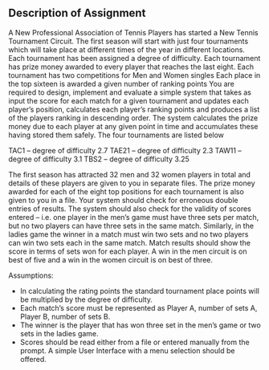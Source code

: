 ## Description of Assignment

A New Professional Association of Tennis Players has started a New Tennis Tournament Circuit. The first season will start with just four tournaments which will take place at different times of the year in different locations. Each tournament has been assigned a degree of difficulty. Each tournament has prize money awarded to every player that reaches the last eight. Each tournament has two competitions for Men and Women singles Each place in the top sixteen is awarded a given number of ranking points You are required to design, implement and evaluate a simple system that takes as input the score for each match for a given tournament and updates each player’s position, calculates each player’s ranking points and produces a list of the players ranking in descending order. The system calculates the prize money due to each player at any given point in time and accumulates these having stored them safely. The four tournaments are listed below

TAC1 – degree of difficulty 2.7 TAE21 – degree of difficulty 2.3 TAW11 – degree of difficulty 3.1 TBS2 – degree of difficulty 3.25

The first season has attracted 32 men and 32 women players in total and details of these players are given to you in separate files. The prize money awarded for each of the eight top positions for each tournament is also given to you in a file. Your system should check for erroneous double entries of results. The system should also check for the validity of scores entered – i.e. one player in the men’s game must have three sets per match, but no two players can have three sets in the same match. Similarly, in the ladies game the winner in a match must win two sets and no two players can win two sets each in the same match. Match results should show the score in terms of sets won for each player. A win in the men circuit is on best of five and a win in the women circuit is on best of three.

Assumptions:
* In calculating the rating points the standard tournament place points will be multiplied by the degree of difficulty.
* Each match’s score must be represented as Player A, number of sets A, Player B, number of sets B.
* The winner is the player that has won three set in the men’s game or two sets in the ladies game.
* Scores should be read either from a file or entered manually from the prompt. A simple User Interface with a menu selection should be offered.
